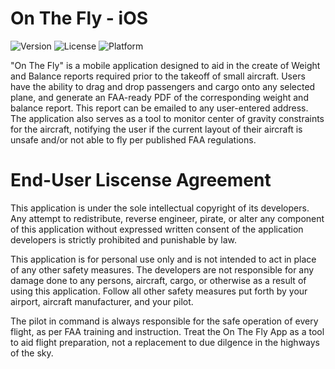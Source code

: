# On The Fly - iOS
![Version](https://img.shields.io/badge/version-1.0-blue.svg)
![License](https://img.shields.io/badge/license-custom-green.svg)
![Platform](https://img.shields.io/badge/platform-iOS-lightgrey.svg)

"On The Fly" is a mobile application designed to aid in the create of Weight and Balance reports required prior to the takeoff of small aircraft. Users have the ability to drag and drop passengers and cargo onto any selected plane, and generate an FAA-ready PDF of the corresponding weight and balance report. This report can be emailed to any user-entered address. The application also serves as a tool to monitor center of gravity constraints for the aircraft, notifying the user if the current layout of their aircraft is unsafe and/or not able to fly per published FAA regulations. 

# End-User Liscense Agreement

This application is under the sole intellectual copyright of its developers. Any attempt to redistribute, reverse engineer, pirate, or alter any component of this application without expressed written consent of the application developers is strictly prohibited and punishable by law.

This application is for personal use only and is not intended to act in place of any other safety measures. The developers are not responsible for any damage done to any persons, aircraft, cargo, or otherwise as a result of using this application. Follow all other safety measures put forth by your airport, aircraft manufacturer, and your pilot. 

The pilot in command is always responsible for the safe operation of every flight, as per FAA training and instruction. Treat the On The Fly App as a tool to aid flight preparation, not a replacement to due dilgence in the highways of the sky.
















